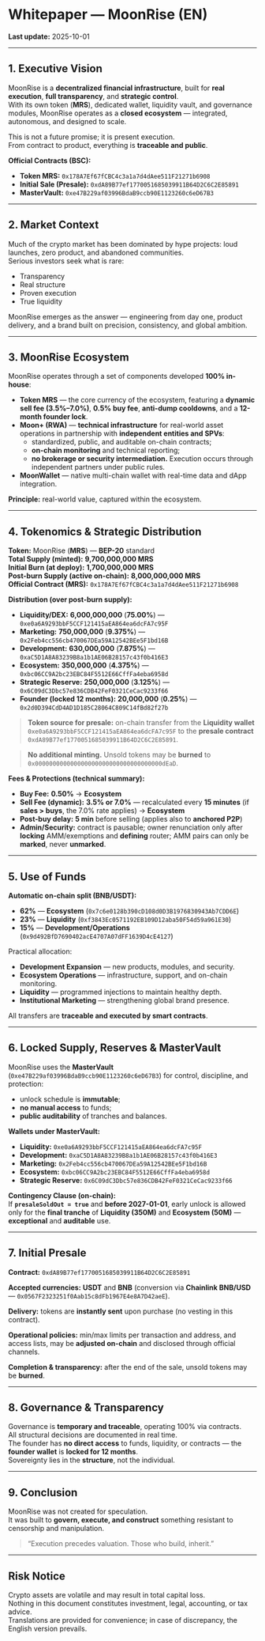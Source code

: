 # Whitepaper — MoonRise (EN)

**Last update:** 2025-10-01  

---

## 1. Executive Vision  

MoonRise is a **decentralized financial infrastructure**, built for **real execution**, **full transparency**, and **strategic control**.  
With its own token (**MRS**), dedicated wallet, liquidity vault, and governance modules, MoonRise operates as a **closed ecosystem** — integrated, autonomous, and designed to scale.  

This is not a future promise; it is present execution.  
From contract to product, everything is **traceable and public**.  

**Official Contracts (BSC):**  
- **Token MRS:** `0x178A7Ef67fCBC4c3a1a7d4dAee511F21271b6908`  
- **Initial Sale (Presale):** `0xdA89B77ef1770051685039911B64D2C6C2E85891`  
- **MasterVault:** `0xe47B229af03996BdaB9ccb90E1123260c6eD67B3`  

---

## 2. Market Context  

Much of the crypto market has been dominated by hype projects: loud launches, zero product, and abandoned communities.  
Serious investors seek what is rare:  

- Transparency  
- Real structure  
- Proven execution  
- True liquidity  

MoonRise emerges as the answer — engineering from day one, product delivery, and a brand built on precision, consistency, and global ambition.  

---

## 3. MoonRise Ecosystem  

MoonRise operates through a set of components developed **100% in-house**:  

- **Token MRS** — the core currency of the ecosystem, featuring a **dynamic sell fee (3.5%–7.0%)**, **0.5% buy fee**, **anti-dump cooldowns**, and a **12-month founder lock**.  
- **Moon+ (RWA)** — **technical infrastructure** for real-world asset operations in partnership with **independent entities and SPVs**:  
  - standardized, public, and auditable on-chain contracts;  
  - **on-chain monitoring** and technical reporting;  
  - **no brokerage or security intermediation.** Execution occurs through independent partners under public rules.  
- **MoonWallet** — native multi-chain wallet with real-time data and dApp integration.  

**Principle:** real-world value, captured within the ecosystem.  

---

## 4. Tokenomics & Strategic Distribution  

**Token:** MoonRise (**MRS**) — **BEP-20** standard  
**Total Supply (minted):** **9,700,000,000 MRS**  
**Initial Burn (at deploy):** **1,700,000,000 MRS**  
**Post-burn Supply (active on-chain):** **8,000,000,000 MRS**  
**Official Contract (MRS):** `0x178A7Ef67fCBC4c3a1a7d4dAee511F21271b6908`  

**Distribution (over post-burn supply):**  
- **Liquidity/DEX:** **6,000,000,000** (**75.00%**) — `0xe0a6A9293bbF5CCF121415aEA864ea6dcFA7c95F`  
- **Marketing:** **750,000,000** (**9.375%**) — `0x2Feb4cc556cb470067DEa59A12542BEe5F1bd16B`  
- **Development:** **630,000,000** (**7.875%**) — `0xaC5D1A8A83239B8a1b1AE06B28157c43f0b416E3`  
- **Ecosystem:** **350,000,000** (**4.375%**) — `0xbc06CC9A2bc23EBC84F5512E66CffFa4eba6958d`  
- **Strategic Reserve:** **250,000,000** (**3.125%**) — `0x6C09dC3Dbc57e836CDB42FeF0321CeCac9233f66`  
- **Founder (locked 12 months):** **20,000,000** (**0.25%**) — `0x2d0D394CdD4AD1D185C28064C809C14fBd82f27b`  

> **Token source for presale:** on-chain transfer from the **Liquidity wallet** `0xe0a6A9293bbF5CCF121415aEA864ea6dcFA7c95F` to the **presale contract** `0xdA89B77ef1770051685039911B64D2C6C2E85891`.  

> **No additional minting.** Unsold tokens may be **burned** to `0x000000000000000000000000000000000000dEaD`.  

**Fees & Protections (technical summary):**  

- **Buy Fee:** **0.50%** → **Ecosystem**  
- **Sell Fee (dynamic):** **3.5% or 7.0%** — recalculated every **15 minutes** (if **sales > buys**, the 7.0% rate applies) → **Ecosystem**  
- **Post-buy delay:** **5 min** before selling (applies also to **anchored P2P**)  
- **Admin/Security:** contract is pausable; owner renunciation only after **locking** AMM/exemptions and **defining** router; AMM pairs can only be **marked**, never **unmarked**.  

---

## 5. Use of Funds  

**Automatic on-chain split (BNB/USDT):**  
- **62%** — **Ecosystem** (`0x7c6e0128b390cD108d0D3B1976830943Ab7CDD6E`)  
- **23%** — **Liquidity** (`0xf3843Ec0571192EB109D12aba50F54d59a961E30`)  
- **15%** — **Development/Operations** (`0x9d492BfD7690402acE4707A07dFF1639D4cE4127`)  

Practical allocation:  

- **Development Expansion** — new products, modules, and security.  
- **Ecosystem Operations** — infrastructure, support, and on-chain monitoring.  
- **Liquidity** — programmed injections to maintain healthy depth.  
- **Institutional Marketing** — strengthening global brand presence.  

All transfers are **traceable and executed by smart contracts**.  

---

## 6. Locked Supply, Reserves & MasterVault  

MoonRise uses the **MasterVault** (`0xe47B229af03996BdaB9ccb90E1123260c6eD67B3`) for control, discipline, and protection:  
- unlock schedule is **immutable**;  
- **no manual access** to funds;  
- **public auditability** of tranches and balances.  

**Wallets under MasterVault:**  
- **Liquidity:** `0xe0a6A9293bbF5CCF121415aEA864ea6dcFA7c95F`  
- **Development:** `0xaC5D1A8A83239B8a1b1AE06B28157c43f0b416E3`  
- **Marketing:** `0x2Feb4cc556cb470067DEa59A12542BEe5F1bd16B`  
- **Ecosystem:** `0xbc06CC9A2bc23EBC84F5512E66CffFa4eba6958d`  
- **Strategic Reserve:** `0x6C09dC3Dbc57e836CDB42FeF0321CeCac9233f66`  

**Contingency Clause (on-chain):**  
If **`presaleSoldOut = true`** and **before 2027-01-01**, early unlock is allowed only for the **final tranche** of **Liquidity (350M)** and **Ecosystem (50M)** — **exceptional** and **auditable** use.  

---

## 7. Initial Presale  

**Contract:** `0xdA89B77ef1770051685039911B64D2C6C2E85891`  

**Accepted currencies:** **USDT** and **BNB** (conversion via **Chainlink BNB/USD** — `0x0567F2323251f0Aab15c8dFb1967E4e8A7D42aeE`).  

**Delivery:** tokens are **instantly sent** upon purchase (no vesting in this contract).  

**Operational policies:** min/max limits per transaction and address, and access lists, may be **adjusted on-chain** and disclosed through official channels.  

**Completion & transparency:** after the end of the sale, unsold tokens may be **burned**.  

---

## 8. Governance & Transparency  

Governance is **temporary and traceable**, operating 100% via contracts.  
All structural decisions are documented in real time.  
The founder has **no direct access** to funds, liquidity, or contracts — the **founder wallet** is **locked for 12 months**.  
Sovereignty lies in the **structure**, not the individual.  

---

## 9. Conclusion  

MoonRise was not created for speculation.  
It was built to **govern, execute, and construct** something resistant to censorship and manipulation.  

> “Execution precedes valuation. Those who build, inherit.”  

---

## Risk Notice  

Crypto assets are volatile and may result in total capital loss.  
Nothing in this document constitutes investment, legal, accounting, or tax advice.  
Translations are provided for convenience; in case of discrepancy, the English version prevails.  

